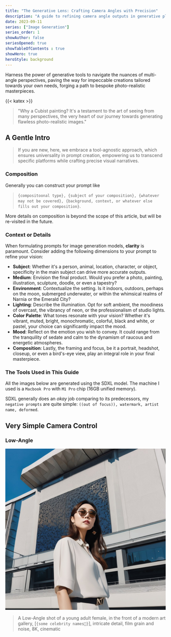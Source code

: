 ```yaml
---
title: "The Generative Lens: Crafting Camera Angles with Precision"
description: "A guide to refining camera angle outputs in generative platforms using nuanced prompt strategies."
date: 2023-09-11
series: ["Image Generation"]
series_order: 1
showAuthor: false
seriesOpened: true
showTableOfContents : true
showHero: true
heroStyle: background
---
```


Harness the power of generative tools to navigate the nuances of multi-angle perspectives, paving the way for impeccable creations tailored towards your own needs, forging a path to bespoke photo-realistic masterpieces.

{{< katex >}}

> "Why a Cubist painting? It's a testament to the art of seeing from many perspectives, the very heart of our journey towards generating flawless photo-realistic images."

## A Gentle Intro

> If you are new, here, we embrace a tool-agnostic approach, which ensures universality in prompt creation, empowering us to transcend specific platforms while crafting precise visual narratives.

### Composition

Generally you can construct your prompt like

>  `{compositoonal type}, {subject of your composition}, {whatever may not be covered}, {background, context, or whatever else fills out your composition}`.

More details on composition is beyond the scope of this article, but will be re-visited in the future.

### Context or Details

When formulating prompts for image generation models, **clarity** is paramount. Consider adding the following dimensions to your prompt to refine your vision:

- **Subject**: Whether it's a person, animal, location, character, or object, specificity in the main subject can drive more accurate outputs.
- **Medium**: Envision the final product. Would you prefer a photo, painting, illustration, sculpture, doodle, or even a tapestry?
- **Environment**: Contextualize the setting. Is it indoors, outdoors, perhaps on the moon, submerged underwater, or within the whimsical realms of Narnia or the Emerald City?
- **Lighting**: Describe the illumination. Opt for soft ambient, the moodiness of overcast, the vibrancy of neon, or the professionalism of studio lights.
- **Color Palette**: What tones resonate with your vision? Whether it's vibrant, muted, bright, monochromatic, colorful, black and white, or pastel, your choice can significantly impact the mood.
- **Mood**: Reflect on the emotion you wish to convey. It could range from the tranquility of sedate and calm to the dynamism of raucous and energetic atmospheres.
- **Composition**: Lastly, the framing and focus, be it a portrait, headshot, closeup, or even a bird's-eye view, play an integral role in your final masterpiece.

### The Tools Used in This Guide

All the images below are generated using the SDXL model. The machine I used is a `Macbook Pro` with `M1 Pro` chip (16GB unified memory).
 
SDXL generally does an *okay* job comparing to its predecessors, my `negative prompts` are quite simple: `((out of focus)), watermark, artist name, deformed`.

## Very Simple Camera Control

### Low-Angle

![low-angle shot simple](imgs/low-angle-simple.jpg)

> A Low-Angle shot of a young adult female, in the front of a modern art gallery, [`{some celebrity names🫣}`], intricate detail, film grain and noise, 8K, cinematic

